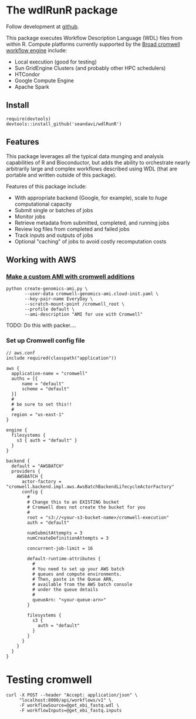 # The wdlRunR package

Follow development at [github](https://github.com/seandavi/wdlRunR).

This package executes Workflow Description Language (WDL) files from
within R. Compute platforms currently supported by
the
[Broad cromwell workflow engine](https://github.com/broadinstitute/cromwell) include:

- Local execution (good for testing)
- Sun GridEngine Clusters (and probably other HPC schedulers)
- HTCondor
- Google Compute Engine
- Apache Spark

## Install


```{r}
require(devtools)
devtools::install_github('seandavi/wdlRunR')
```

## Features

This package leverages all the typical data munging and analysis capabilities of R and Bioconductor, but adds the ability to orchestrate nearly arbitrarily large and complex workflows described using WDL (that are portable and written outside of this package).

Features of this package include:
- With appropriate backend (Google, for example), scale to *huge*
  computational capacity
- Submit single or batches of jobs
- Monitor jobs
- Retrieve metadata from submitted, completed, and running jobs
- Review log files from completed and failed jobs
- Track inputs and outputs of jobs
- Optional "caching" of jobs to avoid costly recomputation costs

## Working with AWS

### [Make a custom AMI with cromwell additions]

```{sh}
python create-genomics-ami.py \
       --user-data cromwell-genomics-ami.cloud-init.yaml \
       --key-pair-name EveryDay \
       --scratch-mount-point /cromwell_root \
       --profile default \
       --ami-description "AMI for use with Cromwell"
```

TODO: Do this with packer....

[Make a custom AMI with cromwell additions]: https://docs.opendata.aws/genomics-workflows/cromwell/cromwell-aws-batch/#custom-ami-with-cromwell-additions

### Set up Cromwell config file

```
// aws.conf
include required(classpath("application"))

aws {
  application-name = "cromwell"
  auths = [{
      name = "default"
      scheme = "default"
  }]
  #
  # be sure to set this!!
  #
  region = "us-east-1"
}

engine {
  filesystems {
    s3 { auth = "default" }
  }
}

backend {
  default = "AWSBATCH"
  providers {
    AWSBATCH {
      actor-factory = "cromwell.backend.impl.aws.AwsBatchBackendLifecycleActorFactory"
      config {
	    #
		# Change this to an EXISTING bucket
		# Cromwell does not create the bucket for you
		#
        root = "s3://<your-s3-bucket-name>/cromwell-execution"
        auth = "default"

        numSubmitAttempts = 3
        numCreateDefinitionAttempts = 3

        concurrent-job-limit = 16

        default-runtime-attributes {
		  #
		  # You need to set up your AWS batch
		  # queues and compute environments. 
		  # Then, paste in the Queue ARN, 
		  # available from the AWS batch console
		  # under the queue details
		  # 
          queueArn: "<your-queue-arn>"
        }

        filesystems {
          s3 {
            auth = "default"
          }
        }
      }
    }
  }
}
```


# Testing cromwell

```{sh}
curl -X POST --header "Accept: application/json" \
     "localhost:8000/api/workflows/v1" \
     -F workflowSource=@get_ebi_fastq.wdl \
     -F workflowInputs=@get_ebi_fastq.inputs
```
